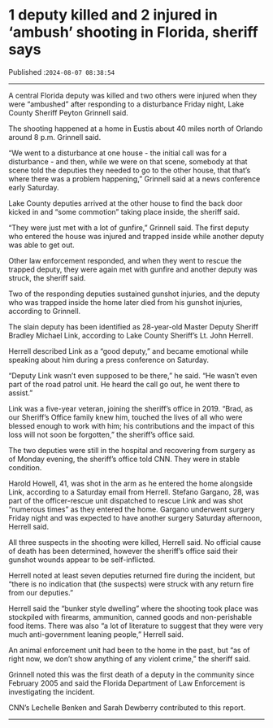 # 1 deputy killed and 2 injured in ‘ambush’ shooting in Florida, sheriff says

Published :`2024-08-07 08:38:54`

---

A central Florida deputy was killed and two others were injured when they were “ambushed” after responding to a disturbance Friday night, Lake County Sheriff Peyton Grinnell said.

The shooting happened at a home in Eustis about 40 miles north of Orlando around 8 p.m. Grinnell said.

“We went to a disturbance at one house - the initial call was for a disturbance - and then, while we were on that scene, somebody at that scene told the deputies they needed to go to the other house, that that’s where there was a problem happening,” Grinnell said at a news conference early Saturday.

Lake County deputies arrived at the other house to find the back door kicked in and “some commotion” taking place inside, the sheriff said.

“They were just met with a lot of gunfire,” Grinnell said. The first deputy who entered the house was injured and trapped inside while another deputy was able to get out.

Other law enforcement responded, and when they went to rescue the trapped deputy, they were again met with gunfire and another deputy was struck, the sheriff said.

Two of the responding deputies sustained gunshot injuries, and the deputy who was trapped inside the home later died from his gunshot injuries, according to Grinnell.

The slain deputy has been identified as 28-year-old Master Deputy Sheriff Bradley Michael Link, according to Lake County Sheriff’s Lt. John Herrell.

Herrell described Link as a “good deputy,” and became emotional while speaking about him during a press conference on Saturday.

“Deputy Link wasn’t even supposed to be there,” he said. “He wasn’t even part of the road patrol unit. He heard the call go out, he went there to assist.”

Link was a five-year veteran, joining the sheriff’s office in 2019. “Brad, as our Sheriff’s Office family knew him, touched the lives of all who were blessed enough to work with him; his contributions and the impact of this loss will not soon be forgotten,” the sheriff’s office said.

The two deputies were still in the hospital and recovering from surgery as of Monday evening, the sheriff’s office told CNN. They were in stable condition.

Harold Howell, 41, was shot in the arm as he entered the home alongside Link, according to a Saturday email from Herrell. Stefano Gargano, 28, was part of the officer-rescue unit dispatched to rescue Link and was shot “numerous times” as they entered the home. Gargano underwent surgery Friday night and was expected to have another surgery Saturday afternoon, Herrell said.

All three suspects in the shooting were killed, Herrell said. No official cause of death has been determined, however the sheriff’s office said their gunshot wounds appear to be self-inflicted.

Herrell noted at least seven deputies returned fire during the incident, but “there is no indication that (the suspects) were struck with any return fire from our deputies.”

Herrell said the “bunker style dwelling” where the shooting took place was stockpiled with firearms, ammunition, canned goods and non-perishable food items. There was also “a lot of literature to suggest that they were very much anti-government leaning people,” Herrell said.

An animal enforcement unit had been to the home in the past, but “as of right now, we don’t show anything of any violent crime,” the sheriff said.

Grinnell noted this was the first death of a deputy in the community since February 2005 and said the Florida Department of Law Enforcement is investigating the incident.

CNN’s Lechelle Benken and Sarah Dewberry contributed to this report.

---

